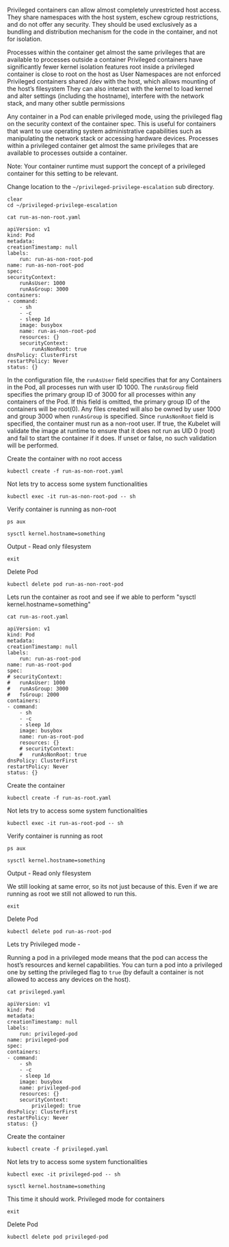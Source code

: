 


Privileged containers can allow almost completely unrestricted host access. They share namespaces with the host system, eschew cgroup restrictions, and do not offer any security. They should be used exclusively as a bundling and distribution mechanism for the code in the container, and not for isolation.

Processes within the container get almost the same privileges that are available to processes outside a container Privileged containers have significantly fewer kernel isolation features root inside a privileged container is close to root on the host as User Namespaces are not enforced
Privileged containers shared /dev with the host, which allows mounting of the host’s filesystem They can also interact with the kernel to load kernel and alter settings (including the hostname), interfere with the network stack, and many other subtle permissions

Any container in a Pod can enable privileged mode, using the privileged flag on the security context of the container spec. 
This is useful for containers that want to use operating system administrative capabilities such as manipulating the network stack or accessing hardware devices. 
Processes within a privileged container get almost the same privileges that are available to processes outside a container.

Note: Your container runtime must support the concept of a privileged container for this setting to be relevant.


Change location to the `~/privileged-privilege-escalation` sub directory.


```execute
clear
cd ~/privileged-privilege-escalation
```

```execute
cat run-as-non-root.yaml
```

    apiVersion: v1
    kind: Pod
    metadata:
    creationTimestamp: null
    labels:
        run: run-as-non-root-pod
    name: run-as-non-root-pod
    spec:
    securityContext:
        runAsUser: 1000
        runAsGroup: 3000
    containers:
    - command:
        - sh
        - -c
        - sleep 1d
        image: busybox
        name: run-as-non-root-pod
        resources: {}
        securityContext:
            runAsNonRoot: true
    dnsPolicy: ClusterFirst
    restartPolicy: Never
    status: {}


In the configuration file, the `runAsUser` field specifies that for any Containers in
the Pod, all processes run with user ID 1000. The `runAsGroup` field specifies the primary group ID of 3000 for
all processes within any containers of the Pod. If this field is omitted, the primary group ID of the containers
will be root(0). Any files created will also be owned by user 1000 and group 3000 when `runAsGroup` is specified.
Since `runAsNonRoot` field is specified, the container must run as a non-root user. 
If true, the Kubelet will validate the image at runtime to ensure that it does not run as UID 0 (root) and fail to start the container if it does. 
If unset or false, no such validation will be performed. 


Create the container with no root access

```execute
kubectl create -f run-as-non-root.yaml
```

Not lets try to access some system functionalities 

```execute
kubectl exec -it run-as-non-root-pod -- sh 
```

Verify container is running as non-root

```execute
ps aux
```

```execute
sysctl kernel.hostname=something
```

Output - Read only filesystem

```execute
exit
```

Delete Pod

```execute
kubectl delete pod run-as-non-root-pod
```

Lets run the container as root and see if we able to perform "sysctl kernel.hostname=something"



```execute
cat run-as-root.yaml
```

    apiVersion: v1
    kind: Pod
    metadata:
    creationTimestamp: null
    labels:
        run: run-as-root-pod
    name: run-as-root-pod
    spec:
    # securityContext:
    #   runAsUser: 1000
    #   runAsGroup: 3000
    #   fsGroup: 2000
    containers:
    - command:
        - sh
        - -c
        - sleep 1d
        image: busybox
        name: run-as-root-pod
        resources: {}
        # securityContext:
        #   runAsNonRoot: true
    dnsPolicy: ClusterFirst
    restartPolicy: Never
    status: {}


Create the container 

```execute
kubectl create -f run-as-root.yaml
```

Not lets try to access some system functionalities 

```execute
kubectl exec -it run-as-root-pod -- sh 
```

Verify container is running as root

```execute
ps aux
```

```execute
sysctl kernel.hostname=something
```

Output - Read only filesystem

We still looking at same error, so its not just because of this. Even if we are running as root we still not allowed to run this.

```execute
exit
```

Delete Pod

```execute
kubectl delete pod run-as-root-pod
```

Lets try Privileged mode - 

Running a pod in a privileged mode means that the pod can access the host’s resources and kernel capabilities. 
You can turn a pod into a privileged one by setting the privileged flag to `true` (by default a container is not allowed to access any devices on the host).

```execute
cat privileged.yaml
```

    apiVersion: v1
    kind: Pod
    metadata:
    creationTimestamp: null
    labels:
        run: privileged-pod
    name: privileged-pod
    spec:
    containers:
    - command:
        - sh
        - -c
        - sleep 1d
        image: busybox
        name: privileged-pod
        resources: {}
        securityContext:
            privileged: true
    dnsPolicy: ClusterFirst
    restartPolicy: Never
    status: {}

Create the container 

```execute
kubectl create -f privileged.yaml
```

Not lets try to access some system functionalities 

```execute
kubectl exec -it privileged-pod -- sh 
```

```execute
sysctl kernel.hostname=something
```

This time it should work. Privileged mode for containers

```execute
exit
```

Delete Pod

```execute
kubectl delete pod privileged-pod
```